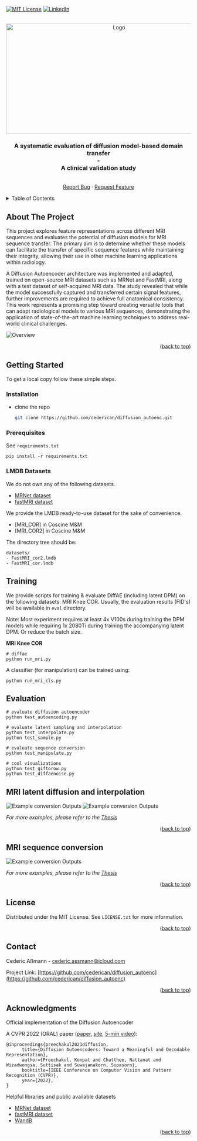 <a id="readme-top"></a>

[![MIT License][license-shield]][license-url]
[![LinkedIn][linkedin-shield]][linkedin-url]

<!-- PROJECT LOGO -->
<br />
<div align="center">
  <a href="https://github.com/othneildrew/Best-README-Template">
    <img src="logos/samples.png" alt="Logo" width="600" height="300">
  </a>

  <h3 align="center">A systematic evaluation of diffusion model-based domain transfer<br> - <br> A clinical validation study</h3>

  <p align="center">
    <br />
    <a href="https://github.com/cederican/diffusion_autoenc/issues">Report Bug</a>
    ·
    <a href="https://github.com/cederican/diffusion_autoenc/issues">Request Feature</a>
  </p>
</div>

<!-- TABLE OF CONTENTS -->
<details>
  <summary>Table of Contents</summary>
  <ol>
    <li>
      <a href="#about-the-project">About The Project</a>
      </ul>
    </li>
    <li>
      <a href="#getting-started">Getting Started</a>
      <ul>
        <li><a href="#installation">Installation</a></li>
        <li><a href="#prerequisites">Prerequisites</a></li>
        <li><a href="#lmdb-datasets">LMDB Datasets</a></li>
        <li><a href="#training">Training</a></li>
        <li><a href="#evaluation">Evaluation</a></li>
        <li><a href="#mri-latent-diffusion-and-interpolation ">MRI latent diffusion and interpolation </a></li>
        <li><a href="#mri-sequence-conversion">MRI sequence conversion</a></li>
      </ul>
    </li>
    <li><a href="#license">License</a></li>
    <li><a href="#contact">Contact</a></li>
    <li><a href="#acknowledgments">Acknowledgments</a></li>
  </ol>
</details>

<!-- ABOUT THE PROJECT -->
## About The Project

This project explores feature representations across different MRI sequences and evaluates the potential of diffusion models for MRI sequence transfer. The primary aim is to determine whether these models can facilitate the transfer of specific sequence features while maintaining their integrity, allowing their use in other machine learning applications within radiology.

A Diffusion Autoencoder architecture was implemented and adapted, trained on open-source MRI datasets such as MRNet and FastMRI, along with a test dataset of self-acquired MRI data. The study revealed that while the model successfully captured and transferred certain signal features, further improvements are required to achieve full anatomical consistency. This work represents a promising step toward creating versatile tools that can adapt radiological models to various MRI sequences, demonstrating the application of state-of-the-art machine learning techniques to address real-world clinical challenges.

![Overview](logos/overview.png)

<p align="right">(<a href="#readme-top">back to top</a>)</p>

<!-- GETTING STARTED -->
## Getting Started

To get a local copy follow these simple steps.

### Installation

* clone the repo
   ```sh
   git clone https://github.com/cederican/diffusion_autoenc.git
   ```

### Prerequisites

See `requirements.txt`

```
pip install -r requirements.txt
```

### LMDB Datasets

We do not own any of the following datasets.
* [MRNet dataset](https://stanfordmlgroup.github.io/competitions/mrnet/)
* [fastMRI dataset](https://fastmri.med.nyu.edu)

 We provide the LMDB ready-to-use dataset for the sake of convenience.

- [MRI_COR] in Coscine M&M 
- [MRI_COR2] in Coscine M&M

The directory tree should be:

```
datasets/
- FastMRI_cor2.lmdb
- FastMRI_cor.lmdb
```


## Training

We provide scripts for training & evaluate DiffAE (including latent DPM) on the following datasets: MRI Knee COR.
Usually, the evaluation results (FID's) will be available in `eval` directory.

Note: Most experiment requires at least 4x V100s during training the DPM models while requiring 1x 2080Ti during training the accompanying latent DPM. Or reduce the batch size.



**MRI Knee COR**
```
# diffae
python run_mri.py
```

A classifier (for manipulation) can be trained using:
```
python run_mri_cls.py
```

## Evaluation

```
# evaluate diffusion autoencoder
python test_autoencoding.py

# evaluate latent sampling and interpolation
python test_interpolate.py
python test_sample.py

# evaluate sequence conversion
python test_manipulate.py

# cool visualizations
python test_giftorow.py
python test_diffaenoise.py

```

<!-- USAGE EXAMPLES -->
## MRI latent diffusion and interpolation 

![Example conversion Outputs](logos/diffusion.png)
![Example conversion Outputs](logos/interpolation.png)

_For more examples, please refer to the [Thesis](Thesis/BA_Cederic_final.pdf)_

<p align="right">(<a href="#readme-top">back to top</a>)</p>

<!-- USAGE EXAMPLES -->
## MRI sequence conversion

![Example conversion Outputs](logos/sequence_conversion.png)

_For more examples, please refer to the [Thesis](Thesis/BA_Cederic_final.pdf)_

<p align="right">(<a href="#readme-top">back to top</a>)</p>

<!-- LICENSE -->
## License

Distributed under the MIT License. See `LICENSE.txt` for more information.

<p align="right">(<a href="#readme-top">back to top</a>)</p>


<!-- CONTACT -->
## Contact

Cederic Aßmann - cederic.assmann@icloud.com

Project Link: [https://github.com/cederican/diffusion_autoenc](https://github.com/cederican/diffusion_autoenc)

<p align="right">(<a href="#readme-top">back to top</a>)</p>


<!-- ACKNOWLEDGMENTS -->
## Acknowledgments

Official implementation of the Diffusion Autoencoder

A CVPR 2022 (ORAL) paper ([paper](https://openaccess.thecvf.com/content/CVPR2022/html/Preechakul_Diffusion_Autoencoders_Toward_a_Meaningful_and_Decodable_Representation_CVPR_2022_paper.html), [site](https://diff-ae.github.io/), [5-min video](https://youtu.be/i3rjEsiHoUU)):

```
@inproceedings{preechakul2021diffusion,
      title={Diffusion Autoencoders: Toward a Meaningful and Decodable Representation}, 
      author={Preechakul, Konpat and Chatthee, Nattanat and Wizadwongsa, Suttisak and Suwajanakorn, Supasorn},
      booktitle={IEEE Conference on Computer Vision and Pattern Recognition (CVPR)}, 
      year={2022},
}
```

Helpful libraries and public available datasets

* [MRNet dataset](https://stanfordmlgroup.github.io/competitions/mrnet/)
* [fastMRI dataset](https://fastmri.med.nyu.edu)
* [WandB](https://wandb.ai/site)

<p align="right">(<a href="#readme-top">back to top</a>)</p>



<!-- MARKDOWN LINKS & IMAGES -->
<!-- https://www.markdownguide.org/basic-syntax/#reference-style-links -->
[license-shield]: https://img.shields.io/github/license/othneildrew/Best-README-Template.svg?style=for-the-badge
[license-url]: LICENSE.txt
[linkedin-shield]: https://img.shields.io/badge/-LinkedIn-black.svg?style=for-the-badge&logo=linkedin&colorB=555
[linkedin-url]: https://www.linkedin.com/in/cederic-aßmann-41904322b/


